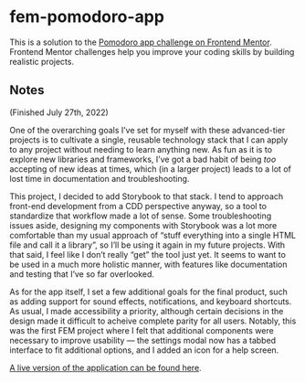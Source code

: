 # fem-pomodoro-app

This is a solution to the [Pomodoro app challenge on Frontend Mentor](https://www.frontendmentor.io/challenges/pomodoro-app-KBFnycJ6G). Frontend Mentor challenges help you improve your coding skills by building realistic projects.

## Notes

(Finished July 27th, 2022)

One of the overarching goals I’ve set for myself with these advanced-tier projects is to cultivate a single, reusable technology stack that I can apply to any project without needing to learn anything new. As fun as it is to explore new libraries and frameworks, I’ve got a bad habit of being *too* accepting of new ideas at times, which (in a larger project) leads to a lot of lost time in documentation and troubleshooting.

This project, I decided to add Storybook to that stack. I tend to approach front-end development from a CDD perspective anyway, so a tool to standardize that workflow made a lot of sense. Some troubleshooting issues aside, designing my components with Storybook was a lot more comfortable than my usual approach of “stuff everything into a single HTML file and call it a library”, so I’ll be using it again in my future projects. With that said, I feel like I don’t really “get” the tool just yet. It seems to want to be used in a much more holistic manner, with features like documentation and testing that I’ve so far overlooked.

As for the app itself, I set a few additional goals for the final product, such as adding support for sound effects, notifications, and keyboard shortcuts. As usual, I made accessibility a priority, although certain decisions in the design made it difficult to acheive complete parity for all users. Notably, this was the first FEM project where I felt that additional components were necessary to improve usability —  the settings modal now has a tabbed interface to fit additional options, and I added an icon for a help screen.

[A live version of the application can be found here](https://amorse-fem-pomodoro.netlify.app/).